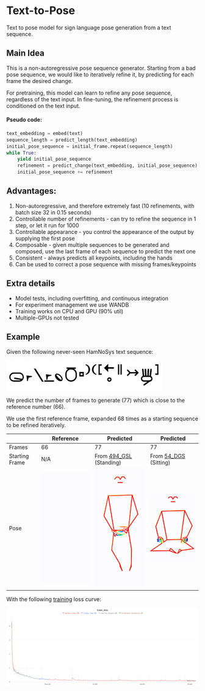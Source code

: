 # Text-to-Pose

Text to pose model for sign language pose generation from a text sequence.

## Main Idea

This is a non-autoregressive pose sequence generator. Starting from a bad pose sequence, we would like to iteratively
refine it, by predicting for each frame the desired change.

For pretraining, this model can learn to refine any pose sequence, regardless of the text input. In fine-tuning, the
refinement process is conditioned on the text input.

#### Pseudo code:

```python
text_embedding = embed(text)
sequence_length = predict_length(text_embedding)
initial_pose_sequence = initial_frame.repeat(sequence_length)
while True:
    yield initial_pose_sequence
    refinement = predict_change(text_embedding, initial_pose_sequence)
    initial_pose_sequence += refinement
```

## Advantages:

1. Non-autoregressive, and therefore extremely fast (10 refinements, with batch size 32 in 0.15 seconds)
2. Controllable number of refinements - can try to refine the sequence in 1 step, or let it run for 1000
3. Controllable appearance - you control the appearance of the output by supplying the first pose
4. Composable - given multiple sequences to be generated and composed, use the last frame of each sequence to predict
   the next one
5. Consistent - always predicts all keypoints, including the hands
6. Can be used to correct a pose sequence with missing frames/keypoints


## Extra details

- Model tests, including overfitting, and continuous integration
- For experiment management we use WANDB
- Training works on CPU and GPU (90% util)
- Multiple-GPUs not tested


## Example

Given the following never-seen HamNoSys text sequence:

![](assets/example/494_GSL_text.png)

We predict the number of frames to generate (77) which is close to the reference number (66).

We use the first reference frame, expanded 68 times as a starting sequence to be refined iteratively.

|                | Reference                                        | Predicted                                                                                              | Predicted                                                                                           |
|----------------|--------------------------------------------------|--------------------------------------------------------------------------------------------------------|-----------------------------------------------------------------------------------------------------|
| Frames         | 66                                               | 77                                                                                                     | 77                                                                                                  |
| Starting Frame | N/A                                              | From [494_GSL](https://www.sign-lang.uni-hamburg.de/dicta-sign/portal/concepts/gsl/494.mp4) (Standing) | From [54_DGS](https://www.sign-lang.uni-hamburg.de/dicta-sign/portal/concepts/dgs/54.mp4) (Sitting) |
| Pose           | ![original](assets/example/494_GSL_original.gif) | ![pred](assets/example/494_GSL_pred.gif)                                                               | ![other](assets/example/494_GSL_other.gif)                                                          |

With the following [training](https://wandb.ai/amit_my/text-to-pose/runs/392fs203) loss curve:

![loss](assets/loss.png)